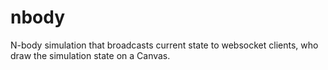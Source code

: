 # nbody

N-body simulation that broadcasts current state to websocket clients, who draw the simulation state on a Canvas.
